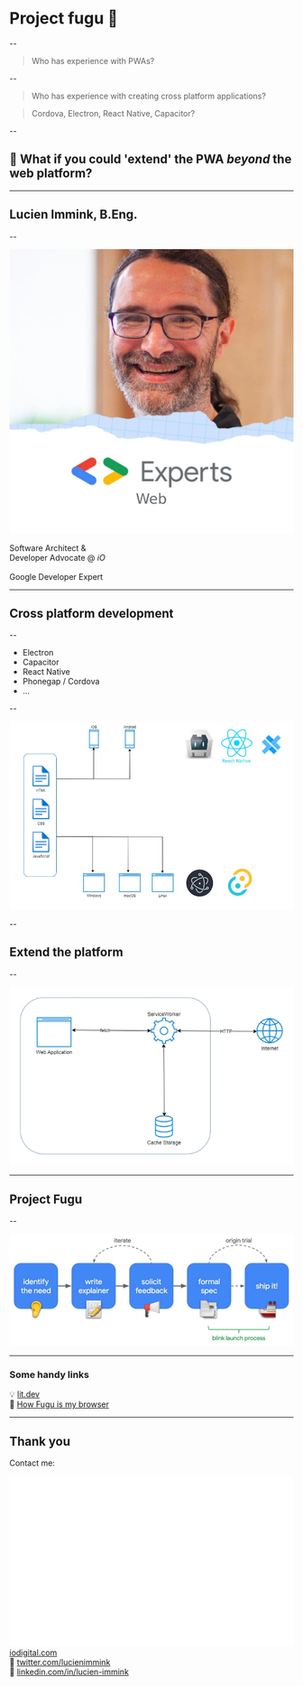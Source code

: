 # Project fugu 🐡

<!-- .slide: data-theme="orange" -->

--

> Who has experience with PWAs?

--

> Who has experience with creating cross platform applications?

<div>

> Cordova, Electron, React Native, Capacitor?

</div><!-- .element: class="fragment fade-in" -->

--

## 🤔 What if you could 'extend' the PWA _beyond_ the web platform?

---

<!-- .slide: data-theme="blue" -->

## Lucien Immink, B.Eng.

--

![Lucien Immink](/assets/lucien-immink.webp)<!-- .element: class="circle" style="max-height: 20vh" -->

Software Architect &</br>
Developer Advocate @ _iO_</br>
</br>
Google Developer Expert

---

## Cross platform development

<!-- .slide: data-theme="blue" -->
--

- Electron<!-- .element: class="fragment fade-in-then-semi-out" -->
- Capacitor<!-- .element: class="fragment fade-in-then-semi-out" -->
- React Native<!-- .element: class="fragment fade-in-then-semi-out" -->
- Phonegap / Cordova<!-- .element: class="fragment fade-in-then-semi-out" -->
- ...<!-- .element: class="fragment fade-in" -->

--

![multi-target-cross-platform-development](/assets/multi-target-cross-platform-development.webp)

--

## Extend the platform

--

![PWA](/assets/PWA.webp)

---

## Project Fugu

<!-- .slide: data-theme="blue" -->

--

![Adding APIs](/assets/adding-apis.webp)

---

### Some handy links

<!-- .slide: data-theme="rouge" -->

<span>💡 [lit.dev](https://lit.dev/) </span> <br /><!-- .element: class="fragment fade-in-then-semi-out" -->
<span>🐡 [How Fugu is my browser](https://howfuguismybrowser.dev/) </span> <br /><!-- .element: class="fragment fade-in" -->

---

## Thank you

Contact me:

![iO logo](/assets/io.svg)<!-- .element: class="icon icon-inline" --> [iodigital.com](https://www.iodigital.com) <br />
🦜 [twitter.com/lucienimmink](https://twitter.com/lucienimmink) <br />
🏢 [linkedin.com/in/lucien-immink](https://www.linkedin.com/in/lucien-immink/) <br />
